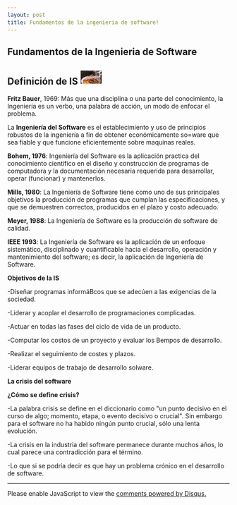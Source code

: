 ```yaml
---
layout: post
title: Fundamentos de la ingenieria de software!
---
```


**Fundamentos de la Ingenieria de Software**
---
Definición de IS
<a href="desayu.html"><img src="Desayunos.jpg" width= "50" heigth="50"></a>
---

**Fritz Bauer**, 1969: Más que una disciplina o una parte del
conocimiento, la Ingeniería es un verbo, una palabra de acción,
un modo de enfocar el problema.

La **Ingeniería del Software** es el establecimiento y uso de
principios robustos de la ingeniería a fin de obtener
económicamente so=ware que sea fiable y que funcione
eficientemente sobre maquinas reales.

**Bohem, 1976**: Ingeniería del Software es la aplicación practica
del conocimiento científico en el diseño y construcción de
programas de computadora y la documentación necesaria
requerida para desarrollar, operar (funcionar) y mantenerlos.

**Mills, 1980**: La Ingeniería de Software tiene como uno de sus
principales objetivos la producción de programas que cumplan
las especificaciones, y que se demuestren correctos, producidos
en el plazo y costo adecuado.

**Meyer, 1988**: La Ingeniería de Software es la producción de
software de calidad.

**IEEE 1993**: La Ingeniería de Software es la aplicación de un
enfoque sistemático, disciplinado y cuantificable hacia el
desarrollo, operación y mantenimiento del software; es decir, la
aplicación de Ingeniería de Software.

**Objetivos de la IS**

-Diseñar programas informáBcos que se adecúen a las exigencias
de la sociedad.

-Liderar y acoplar el desarrollo de programaciones complicadas.

-Actuar en todas las fases del ciclo de vida de un producto.

-Computar los costos de un proyecto y evaluar los Bempos de
desarrollo.

-Realizar el seguimiento de costes y plazos.

-Liderar equipos de trabajo de desarrollo soIware.

**La crisis del software**

**¿Cómo se define crisis?**

-La palabra crisis se define en el diccionario como "un punto
decisivo en el curso de algo; momento, etapa, o evento decisivo
o crucial". Sin embargo para el software no ha habido ningún
punto crucial, sólo una lenta evolución.

-La crisis en la industria del software permanece durante
muchos años, lo cual parece una contradicción para el término.

-Lo que si se podría decir es que hay un problema crónico en el
desarrollo de software.

---
<div id="disqus_thread"></div>
<script>

/**
*  RECOMMENDED CONFIGURATION VARIABLES: EDIT AND UNCOMMENT THE SECTION BELOW TO INSERT DYNAMIC VALUES FROM YOUR PLATFORM OR CMS.
*  LEARN WHY DEFINING THESE VARIABLES IS IMPORTANT: https://disqus.com/admin/universalcode/#configuration-variables*/
/*
var disqus_config = function () {
this.page.url = PAGE_URL;  // Replace PAGE_URL with your page's canonical URL variable
this.page.identifier = PAGE_IDENTIFIER; // Replace PAGE_IDENTIFIER with your page's unique identifier variable
};
*/
(function() { // DON'T EDIT BELOW THIS LINE
var d = document, s = d.createElement('script');
s.src = 'https://introduccion.disqus.com/embed.js';
s.setAttribute('data-timestamp', +new Date());
(d.head || d.body).appendChild(s);
})();
</script>
<noscript>Please enable JavaScript to view the <a href="https://disqus.com/?ref_noscript">comments powered by Disqus.</a></noscript>
                            

